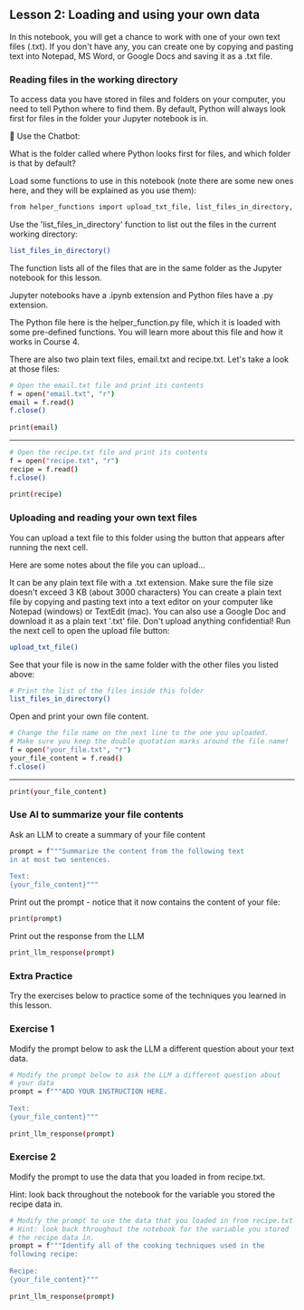 ## Lesson 2: Loading and using your own data
In this notebook, you will get a chance to work with one of your own text files (.txt). If you don't have any, you can create one by copying and pasting text into Notepad, MS Word, or Google Docs and saving it as a .txt file.

### Reading files in the working directory
To access data you have stored in files and folders on your computer, you need to tell Python where to find them. By default, Python will always look first for files in the folder your Jupyter notebook is in.

🤖 Use the Chatbot:

What is the folder called where Python looks first for files, and which folder is that by default?

Load some functions to use in this notebook (note there are some new ones here, and they will be explained as you use them):
```bash
from helper_functions import upload_txt_file, list_files_in_directory, print_llm_response
```
Use the 'list_files_in_directory' function to list out the files in the current working directory:
```bash
list_files_in_directory()
```
The function lists all of the files that are in the same folder as the Jupyter notebook for this lesson.

Jupyter notebooks have a .ipynb extension and Python files have a .py extension.

The Python file here is the helper_function.py file, which it is loaded with some pre-defined functions. You will learn more about this file and how it works in Course 4.

There are also two plain text files, email.txt and recipe.txt. Let's take a look at those files:
```bash
# Open the email.txt file and print its contents
f = open("email.txt", "r")
email = f.read()
f.close()
​
print(email)
```
---
```bash
# Open the recipe.txt file and print its contents
f = open("recipe.txt", "r")
recipe = f.read()
f.close()
​
print(recipe)
```
### Uploading and reading your own text files
You can upload a text file to this folder using the button that appears after running the next cell.

Here are some notes about the file you can upload...

It can be any plain text file with a .txt extension.
Make sure the file size doesn't exceed 3 KB (about 3000 characters)
You can create a plain text file by copying and pasting text into a text editor on your computer like Notepad (windows) or TextEdit (mac).
You can also use a Google Doc and download it as a plain text '.txt' file.
Don't upload anything confidential!
Run the next cell to open the upload file button:
```bash
upload_txt_file()
```
See that your file is now in the same folder with the other files you listed above:
```bash
# Print the list of the files inside this folder
list_files_in_directory()
```
Open and print your own file content.
```bash
# Change the file name on the next line to the one you uploaded. 
# Make sure you keep the double quotation marks around the file name!
f = open("your_file.txt", "r")
your_file_content = f.read() 
f.close()
```
---
```bash
print(your_file_content)
```
### Use AI to summarize your file contents
Ask an LLM to create a summary of your file content
```bash
prompt = f"""Summarize the content from the following text
in at most two sentences. 
​
Text:
{your_file_content}"""
```
Print out the prompt - notice that it now contains the content of your file:
```bash
print(prompt)
```
Print out the response from the LLM
```bash
print_llm_response(prompt)
```
### Extra Practice
Try the exercises below to practice some of the techniques you learned in this lesson.

### Exercise 1
Modify the prompt below to ask the LLM a different question about your text data.
```bash
# Modify the prompt below to ask the LLM a different question about 
# your data
prompt = f"""ADD YOUR INSTRUCTION HERE. 
​
Text:
{your_file_content}"""
​
print_llm_response(prompt)
```
### Exercise 2
Modify the prompt to use the data that you loaded in from recipe.txt.

Hint: look back throughout the notebook for the variable you stored the recipe data in.
```bash
# Modify the prompt to use the data that you loaded in from recipe.txt
# Hint: look back throughout the notebook for the variable you stored 
# the recipe data in.
prompt = f"""Identify all of the cooking techniques used in the 
following recipe:
​
Recipe:
{your_file_content}"""
​
print_llm_response(prompt)
```
